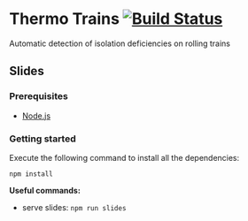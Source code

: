 # Thermo Trains [![Build Status](https://travis-ci.org/ThermoTrains/slides.svg?branch=master)](https://travis-ci.org/ThermoTrains/slides)

Automatic detection of isolation deficiencies on rolling trains

## Slides

### Prerequisites

* [Node.js](https://nodejs.org/en)

### Getting started

Execute the following command to install all the dependencies:

`npm install`

**Useful commands:**

* serve slides: `npm run slides`
